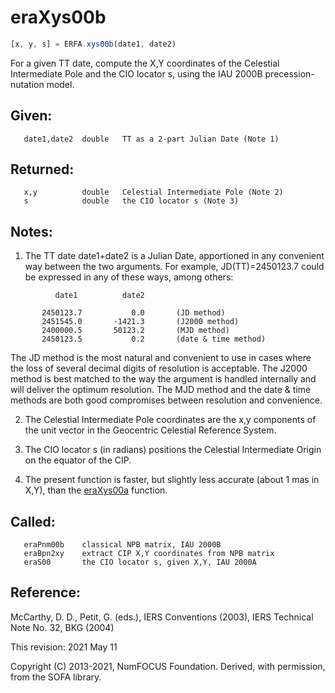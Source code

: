 # eraXys00b

```js
[x, y, s] = ERFA.xys00b(date1, date2)
```

For a given TT date, compute the X,Y coordinates of the Celestial
Intermediate Pole and the CIO locator s, using the IAU 2000B
precession-nutation model.

## Given:
```
   date1,date2  double   TT as a 2-part Julian Date (Note 1)
```

## Returned:
```
   x,y          double   Celestial Intermediate Pole (Note 2)
   s            double   the CIO locator s (Note 3)
```

## Notes:

1) The TT date date1+date2 is a Julian Date, apportioned in any
   convenient way between the two arguments.  For example,
   JD(TT)=2450123.7 could be expressed in any of these ways,
   among others:

```
          date1          date2

       2450123.7           0.0       (JD method)
       2451545.0       -1421.3       (J2000 method)
       2400000.5       50123.2       (MJD method)
       2450123.5           0.2       (date & time method)
```

   The JD method is the most natural and convenient to use in
   cases where the loss of several decimal digits of resolution
   is acceptable.  The J2000 method is best matched to the way
   the argument is handled internally and will deliver the
   optimum resolution.  The MJD method and the date & time methods
   are both good compromises between resolution and convenience.

2) The Celestial Intermediate Pole coordinates are the x,y
   components of the unit vector in the Geocentric Celestial
   Reference System.

3) The CIO locator s (in radians) positions the Celestial
   Intermediate Origin on the equator of the CIP.

4) The present function is faster, but slightly less accurate (about
   1 mas in X,Y), than the [eraXys00a][1] function.

## Called:
```
   eraPnm00b    classical NPB matrix, IAU 2000B
   eraBpn2xy    extract CIP X,Y coordinates from NPB matrix
   eraS00       the CIO locator s, given X,Y, IAU 2000A
```

## Reference:

   McCarthy, D. D., Petit, G. (eds.), IERS Conventions (2003),
   IERS Technical Note No. 32, BKG (2004)

This revision:  2021 May 11

Copyright (C) 2013-2021, NumFOCUS Foundation.
Derived, with permission, from the SOFA library.


[1]: era.xys00a.md
